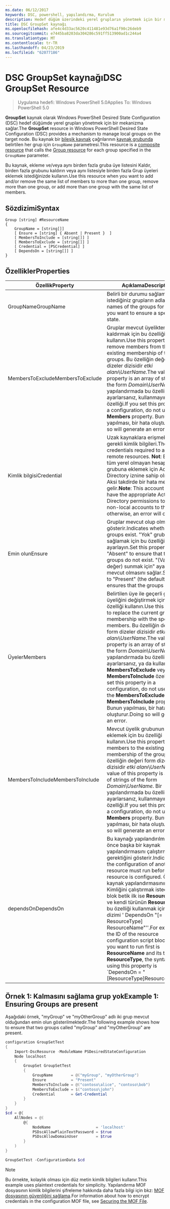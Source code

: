 ```yaml
---
ms.date: 06/12/2017
keywords: DSC, powershell, yapılandırma, Kurulum
description: Hedef düğüm üzerindeki yerel grupların yönetmek için bir mekanizma sağlar.
title: DSC GroupSet kaynağı
ms.openlocfilehash: afe4c4d33ac5620c411481e93d76a1f90c26deb9
ms.sourcegitcommit: e7445ba8203da304286c591ff513900ad1c244a4
ms.translationtype: MT
ms.contentlocale: tr-TR
ms.lasthandoff: 04/23/2019
ms.locfileid: "62077186"
---
```

# <a name="dsc-groupset-resource"></a><span data-ttu-id="649ab-104">DSC GroupSet kaynağı</span><span class="sxs-lookup"><span data-stu-id="649ab-104">DSC GroupSet Resource</span></span>

> <span data-ttu-id="649ab-105">Uygulama hedefi: Windows PowerShell 5.0</span><span class="sxs-lookup"><span data-stu-id="649ab-105">Applies To: Windows PowerShell 5.0</span></span>

<span data-ttu-id="649ab-106">**GroupSet** kaynak olarak Windows PowerShell Desired State Configuration (DSC) hedef düğümde yerel grupları yönetmek için bir mekanizma sağlar.</span><span class="sxs-lookup"><span data-stu-id="649ab-106">The **GroupSet** resource in Windows PowerShell Desired State Configuration (DSC) provides a mechanism to manage local groups on the target node.</span></span> <span data-ttu-id="649ab-107">Bu kaynak bir [bileşik kaynak](../../../resources/authoringResourceComposite.md) çağrılarının [kaynak grubunda](groupResource.md) belirtilen her grup için `GroupName` parametresi.</span><span class="sxs-lookup"><span data-stu-id="649ab-107">This resource is a [composite resource](../../../resources/authoringResourceComposite.md) that calls the [Group resource](groupResource.md) for each group specified in the `GroupName` parameter.</span></span>

<span data-ttu-id="649ab-108">Bu kaynak, ekleme ve/veya aynı birden fazla gruba üye listesini Kaldır, birden fazla grubunu kaldırın veya aynı listesiyle birden fazla Grup üyeleri eklemek istediğinizde kullanın.</span><span class="sxs-lookup"><span data-stu-id="649ab-108">Use this resource when you want to add and/or remove the same list of members to more than one group, remove more than one group, or add more than one group with the same list of members.</span></span>

## <a name="syntax"></a><span data-ttu-id="649ab-109">Sözdizimi</span><span class="sxs-lookup"><span data-stu-id="649ab-109">Syntax</span></span>

```
Group [string] #ResourceName
{
    GroupName = [string[]]
    [ Ensure = [string] { Absent | Present }  ]
    [ MembersToInclude = [string[]] ]
    [ MembersToExclude = [string[]] ]
    [ Credential = [PSCredential] ]
    [ DependsOn = [string[]] ]
}
```

## <a name="properties"></a><span data-ttu-id="649ab-110">Özellikler</span><span class="sxs-lookup"><span data-stu-id="649ab-110">Properties</span></span>

|  <span data-ttu-id="649ab-111">Özellik</span><span class="sxs-lookup"><span data-stu-id="649ab-111">Property</span></span>  |  <span data-ttu-id="649ab-112">Açıklama</span><span class="sxs-lookup"><span data-stu-id="649ab-112">Description</span></span>   |
|---|---|
| <span data-ttu-id="649ab-113">GroupName</span><span class="sxs-lookup"><span data-stu-id="649ab-113">GroupName</span></span>| <span data-ttu-id="649ab-114">Belirli bir durumu sağlamak istediğiniz grupların adları.</span><span class="sxs-lookup"><span data-stu-id="649ab-114">The names of the groups for which you want to ensure a specific state.</span></span>|
| <span data-ttu-id="649ab-115">MembersToExclude</span><span class="sxs-lookup"><span data-stu-id="649ab-115">MembersToExclude</span></span>| <span data-ttu-id="649ab-116">Gruplar mevcut üyelikten üyeleri kaldırmak için bu özelliği kullanın.</span><span class="sxs-lookup"><span data-stu-id="649ab-116">Use this property to remove members from the existing membership of the groups.</span></span> <span data-ttu-id="649ab-117">Bu özelliğin değeri form dizeler dizisidir *etki alanı*\\*UserName*.</span><span class="sxs-lookup"><span data-stu-id="649ab-117">The value of this property is an array of strings of the form *Domain*\\*UserName*.</span></span> <span data-ttu-id="649ab-118">Bir yapılandırmada bu özelliği ayarlarsanız, kullanmayın **üyeleri** özelliği.</span><span class="sxs-lookup"><span data-stu-id="649ab-118">If you set this property in a configuration, do not use the **Members** property.</span></span> <span data-ttu-id="649ab-119">Bunun yapılması, bir hata oluşturur.</span><span class="sxs-lookup"><span data-stu-id="649ab-119">Doing so will generate an error.</span></span>|
| <span data-ttu-id="649ab-120">Kimlik bilgisi</span><span class="sxs-lookup"><span data-stu-id="649ab-120">Credential</span></span>| <span data-ttu-id="649ab-121">Uzak kaynaklara erişmek için gerekli kimlik bilgileri.</span><span class="sxs-lookup"><span data-stu-id="649ab-121">The credentials required to access remote resources.</span></span> <span data-ttu-id="649ab-122">**Not**: Bu hesap, tüm yerel olmayan hesapları grubuna eklemek için Active Directory iznine sahip olmalıdır; Aksi takdirde bir hata meydana gelir.</span><span class="sxs-lookup"><span data-stu-id="649ab-122">**Note**: This account must have the appropriate Active Directory permissions to add all non-local accounts to the group; otherwise, an error will occur.</span></span>
| <span data-ttu-id="649ab-123">Emin olun</span><span class="sxs-lookup"><span data-stu-id="649ab-123">Ensure</span></span>| <span data-ttu-id="649ab-124">Gruplar mevcut olup olmadığını gösterir.</span><span class="sxs-lookup"><span data-stu-id="649ab-124">Indicates whether the groups exist.</span></span> <span data-ttu-id="649ab-125">"Yok" grubu mevcut sağlamak için bu özelliği ayarlayın.</span><span class="sxs-lookup"><span data-stu-id="649ab-125">Set this property to "Absent" to ensure that the groups do not exist.</span></span> <span data-ttu-id="649ab-126">"(Varsayılan değer) sunmak için" ayar grupları mevcut olmasını sağlar.</span><span class="sxs-lookup"><span data-stu-id="649ab-126">Setting it to "Present" (the default value) ensures that the groups exist.</span></span>|
| <span data-ttu-id="649ab-127">Üyeler</span><span class="sxs-lookup"><span data-stu-id="649ab-127">Members</span></span>| <span data-ttu-id="649ab-128">Belirtilen üye ile geçerli grup üyeliğini değiştirmek için bu özelliği kullanın.</span><span class="sxs-lookup"><span data-stu-id="649ab-128">Use this property to replace the current group membership with the specified members.</span></span> <span data-ttu-id="649ab-129">Bu özelliğin değeri form dizeler dizisidir *etki alanı*\\*UserName*.</span><span class="sxs-lookup"><span data-stu-id="649ab-129">The value of this property is an array of strings of the form *Domain*\\*UserName*.</span></span> <span data-ttu-id="649ab-130">Bir yapılandırmada bu özelliği ayarlarsanız, ya da kullanmayın **MembersToExclude** veya **MembersToInclude** özelliği.</span><span class="sxs-lookup"><span data-stu-id="649ab-130">If you set this property in a configuration, do not use either the **MembersToExclude** or **MembersToInclude** property.</span></span> <span data-ttu-id="649ab-131">Bunun yapılması, bir hata oluşturur.</span><span class="sxs-lookup"><span data-stu-id="649ab-131">Doing so will generate an error.</span></span>|
| <span data-ttu-id="649ab-132">MembersToInclude</span><span class="sxs-lookup"><span data-stu-id="649ab-132">MembersToInclude</span></span>| <span data-ttu-id="649ab-133">Mevcut üyelik grubunun üyeleri eklemek için bu özelliği kullanın.</span><span class="sxs-lookup"><span data-stu-id="649ab-133">Use this property to add members to the existing membership of the group.</span></span> <span data-ttu-id="649ab-134">Bu özelliğin değeri form dizeler dizisidir *etki alanı*\\*UserName*.</span><span class="sxs-lookup"><span data-stu-id="649ab-134">The value of this property is an array of strings of the form *Domain*\\*UserName*.</span></span> <span data-ttu-id="649ab-135">Bir yapılandırmada bu özelliği ayarlarsanız, kullanmayın **üyeleri** özelliği.</span><span class="sxs-lookup"><span data-stu-id="649ab-135">If you set this property in a configuration, do not use the **Members** property.</span></span> <span data-ttu-id="649ab-136">Bunun yapılması, bir hata oluşturur.</span><span class="sxs-lookup"><span data-stu-id="649ab-136">Doing so will generate an error.</span></span>|
| <span data-ttu-id="649ab-137">dependsOn</span><span class="sxs-lookup"><span data-stu-id="649ab-137">DependsOn</span></span> | <span data-ttu-id="649ab-138">Bu kaynağı yapılandırılmadan önce başka bir kaynak yapılandırmasını çalıştırmanız gerektiğini gösterir.</span><span class="sxs-lookup"><span data-stu-id="649ab-138">Indicates that the configuration of another resource must run before this resource is configured.</span></span> <span data-ttu-id="649ab-139">Örneğin, kaynak yapılandırmasının Kimliğini çalıştırmak istediğiniz bir blok betik ilk ise __ResourceName__ ve kendi türünün __ResourceType__, bu özelliği kullanmak için söz dizimi ' DependsOn "[= ResourceType] ResourceName"''.</span><span class="sxs-lookup"><span data-stu-id="649ab-139">For example, if the ID of the resource configuration script block that you want to run first is __ResourceName__ and its type is __ResourceType__, the syntax for using this property is \`DependsOn = "[ResourceType]ResourceName"\`\`.</span></span>|

## <a name="example-1-ensuring-groups-are-present"></a><span data-ttu-id="649ab-140">Örnek 1: Kalmasını sağlama grup yok</span><span class="sxs-lookup"><span data-stu-id="649ab-140">Example 1: Ensuring Groups are present</span></span>

<span data-ttu-id="649ab-141">Aşağıdaki örnek, "myGroup" ve "myOtherGroup" adlı iki grup mevcut olduğundan emin olun gösterilmektedir.</span><span class="sxs-lookup"><span data-stu-id="649ab-141">The following example shows how to ensure that two groups called "myGroup" and "myOtherGroup" are present.</span></span>

```powershell
configuration GroupSetTest
{
    Import-DscResource -ModuleName PSDesiredStateConfiguration
    Node localhost
    {
        GroupSet GroupSetTest
        {
            GroupName        = @("myGroup", "myOtherGroup")
            Ensure           = "Present"
            MembersToInclude = @("contoso\alice", "contoso\bob")
            MembersToExclude = $("contoso\john")
            Credential       = Get-Credential
        }
    }
}
$cd = @{
    AllNodes = @(
        @{
            NodeName                    = 'localhost'
            PSDscAllowPlainTextPassword = $true
            PSDscAllowDomainUser        = $true
        }
    )
}

GroupSetTest -ConfigurationData $cd
```

> [!NOTE]
> <span data-ttu-id="649ab-142">Bu örnekte, kolaylık olması için düz metin kimlik bilgileri kullanır.</span><span class="sxs-lookup"><span data-stu-id="649ab-142">This example uses plaintext credentials for simplicity.</span></span> <span data-ttu-id="649ab-143">Yapılandırma MOF dosyasının kimlik bilgilerini şifreleme hakkında daha fazla bilgi için bkz: [MOF dosyasının güvenliğini sağlama](../../../pull-server/secureMOF.md).</span><span class="sxs-lookup"><span data-stu-id="649ab-143">For information about how to encrypt credentials in the configuration MOF file, see [Securing the MOF File](../../../pull-server/secureMOF.md).</span></span>
